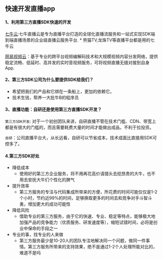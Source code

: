 ## 快速开发直播app

#### 1、利用第三方直播SDK快速的开发

[七牛云](https://link.jianshu.com?t=http://www.qiniu.com/?utm_campaign=baiduSEM&utm_source=baiduSEM&utm_medium=baiduSEM&utm_content=baiduSEM):七牛直播云是专为直播平台打造的全球化直播流服务和一站式实现SDK端到端直播场景的企业级直播云服务平台.
 \*   熊猫TV,龙珠TV等直播平台都是用的七牛云

[网易视频云](https://link.jianshu.com?t=http://vcloud.163.com/live.html#bdpc)：基于专业的跨平台视频编解码技术和大规模视频内容分发网络，提供稳定流畅、低延时、高并发的实时音视频服务，可将视频直播无缝对接到自身App.

#### 2、第三方SDK公司为什么要提供SDK给我们？

- 希望把我们的产品和它绑在一条船上，更加的依赖它。
- 技术生钱，帮养一大批牛B的程序员

#### 3、直播功能：自研还是使用第三方直播SDK开发？

`第三方SDK开发`: 对于一个初创团队来讲，自研直播不管在技术门槛、CDN、带宽上都是有很大的门槛的，而且需要耗费大量的时间才能做出成品，不利于拉投资。

`自研`：公司直播平台大，从长远看，自研可以节省成本，技术成面比直接用SDK可控多了。

#### 4.第三方SDK好处

- 降低成本 
  - 使用好的第三方企业服务，将不用再花高价请猎头去挖昂贵的大牛，也不用去安抚大牛们个性化的脾气
- 提升效率 
  - 第三方服务的专注与代码集成所带来的方便，所花费的时间可能仅仅是1-2个小时，节约近99%的时间，足够换取更多的时间去和竞争对手斗智斗勇，增加更大的成功可能性
- 降低风险 
  - 借助专业的第三方服务，由于它的快速、专业、稳定等特点，能够极大地加强产品的竞争能力（优质服务、研发速度等），缩短试错时间，必将是创业中保命的手段之一
- 专业的事，找专业的人来做 
  - 第三方服务最少是10-20人的团队专注地解决同一个问题，做同一件事情。第三方服务所带来的支持效果，绝不是通过1-2个人处理所能对比的，难道不是吗